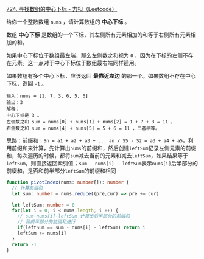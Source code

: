 [724. 寻找数组的中心下标 - 力扣（Leetcode）](https://leetcode.cn/problems/find-pivot-index/)

给你一个整数数组 `nums` ，请计算数组的 **中心下标** 。

数组 **中心下标** 是数组的一个下标，其左侧所有元素相加的和等于右侧所有元素相加的和。

如果中心下标位于数组最左端，那么左侧数之和视为 `0` ，因为在下标的左侧不存在元素。这一点对于中心下标位于数组最右端同样适用。

如果数组有多个中心下标，应该返回 **最靠近左边** 的那一个。如果数组不存在中心下标，返回 `-1` 。

```
输入：nums = [1, 7, 3, 6, 5, 6]
输出：3
解释：
中心下标是 3 。
左侧数之和 sum = nums[0] + nums[1] + nums[2] = 1 + 7 + 3 = 11 ，
右侧数之和 sum = nums[4] + nums[5] = 5 + 6 = 11 ，二者相等。
```

思路：前缀和：`Sn = a1 + a2 + a3 + ... an / S5 - S2 = a3 + a4 + a5`，利用前缀和来计算，先计算出`nums`的前缀和，然后创建`leftSum`记录左侧元素的前缀和，每次遍历的时候，都将`sum`减去当前的元素和减去`leftSum`，如果结果等于`leftSum`，则直接返回索引值；`sum - nums[i] - leftSum`表示`nums[i]`后半部分的前缀和，是否和前半部分`leftSum`的前缀和相同

```typescript
function pivotIndex(nums: number[]): number {
  // 计算前缀和
  let sum: number = nums.reduce((pre,cur) => pre += cur)
  
  let leftSum: number = 0
  for(let i = 0; i < nums.length; i ++) {
    // sum-nums[i]-leftSum 计算出后半部分的前缀和
    // 和前半部分的前缀和进行
    if(leftSum == sum - nums[i] - leftSum) return i
    leftSum += nums[i]
  }
  return -1
}
```

